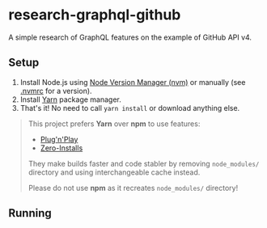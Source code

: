 # research-graphql-github

A simple research of GraphQL features on the example of GitHub API v4.

## Setup

1. Install Node.js using [Node Version Manager (nvm)](https://github.com/nvm-sh/nvm) or manually (see [.nvmrc](./.nvmrc) for a version).
1. Install [Yarn](https://yarnpkg.com/getting-started/install#global-install) package manager.
1. That's it! No need to call `yarn install` or download anything else.

> This project prefers **Yarn** over **npm** to use features:
> - [Plug'n'Play](https://yarnpkg.com/features/pnp)
> - [Zero-Installs](https://yarnpkg.com/features/zero-installs)
>
> They make builds faster and code stabler by removing `node_modules/` directory and using interchangeable cache instead.
>
> Please do not use **npm** as it recreates `node_modules/` directory!

## Running
